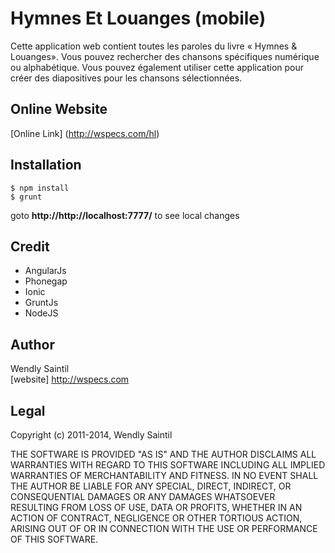 Hymnes Et Louanges (mobile)
==========================

Cette application web contient toutes les paroles du livre &laquo; Hymnes &amp; Louanges&raquo;. Vous pouvez rechercher des chansons spécifiques numérique ou alphabétique. Vous pouvez également utiliser cette application pour créer des diapositives pour les chansons sélectionnées.

Online Website
----------------
[Online Link] (http://wspecs.com/hl)

Installation
--------------
```
$ npm install
$ grunt
```
goto **http://http://localhost:7777/** to see local changes

Credit
------
* AngularJs
* Phonegap
* Ionic
* GruntJs
* NodeJS 

Author
------
Wendly Saintil  
[website] http://wspecs.com

Legal
------------------

Copyright (c) 2011-2014, Wendly Saintil

THE SOFTWARE IS PROVIDED "AS IS" AND THE AUTHOR DISCLAIMS ALL WARRANTIES
WITH REGARD TO THIS SOFTWARE INCLUDING ALL IMPLIED WARRANTIES OF
MERCHANTABILITY AND FITNESS. IN NO EVENT SHALL THE AUTHOR BE LIABLE FOR
ANY SPECIAL, DIRECT, INDIRECT, OR CONSEQUENTIAL DAMAGES OR ANY DAMAGES
WHATSOEVER RESULTING FROM LOSS OF USE, DATA OR PROFITS, WHETHER IN AN
ACTION OF CONTRACT, NEGLIGENCE OR OTHER TORTIOUS ACTION, ARISING OUT OF
OR IN CONNECTION WITH THE USE OR PERFORMANCE OF THIS SOFTWARE.
